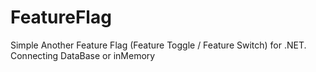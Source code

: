 # FeatureFlag
Simple Another Feature Flag (Feature Toggle / Feature Switch) for .NET. Connecting DataBase or inMemory

